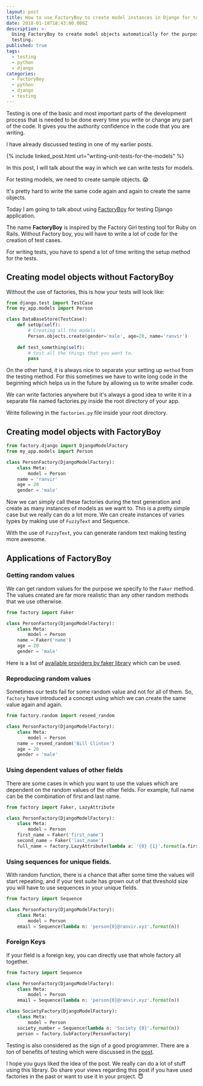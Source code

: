 ```yaml
---
layout: post
title: How to use FactoryBoy to create model instances in Django for testing
date: 2018-01-18T18:43:00.000Z
description: >-
  Using FactoryBoy to create model objects automatically for the purpose of
  testing.
published: true
tags:
  - testing
  - python
  - django
categories:
  - FactoryBoy
  - python
  - django
  - testing
---
```

Testing is one of the basic and most important parts of the development process that is needed to be done every time you write or change any part of the code. It gives you the authority confidence in the code that you are writing. 

I have already discussed testing in one of my earlier posts.

{% include linked_post.html url="writing-unit-tests-for-the-models" %}

In this post, I will talk about the way in which we can write tests for models.

For testing models, we need to create sample objects. 😱

It's pretty hard to write the same code again and again to create the same objects.

Today I am going to talk about using [FactoryBoy](https://github.com/FactoryBoy/factory_boy) for testing Django application.

The name **FactoryBoy** is inspired by the Factory Girl testing tool for Ruby on Rails. Without Factory boy, you will have to write a lot of code for the creation of test cases.

For writing tests, you have to spend a lot of time writing the setup method for the tests.

## Creating model objects without FactoryBoy

Without the use of factories, this is how your tests will look like:

```python
from django.test import TestCase
from my_app.models import Person

class DataBaseStore(TestCase):
    def setUp(self):
        # Creating all the models   
        Person.objects.create(gender='male', age=20, name='ranvir')  
    
    def test_something(self):
        # test all the things that you want to.
        pass
```
 

On the other hand, it is always nice to separate your setting up `method` from the testing method. For this sometimes we have to write long code in the beginning which helps us in the future by allowing us to write smaller code. 

We can write factories anywhere but it's always a good idea to write it in a separate file named factories.py inside the root directory of your app.

Write following in the `factories.py` file inside your root directory.

## Creating model objects with FactoryBoy
 
```python
from factory.django import DjangoModelFactory  
from my_app.models import Person  

class PersonFactory(DjangoModelFactory):  
    class Meta:  
        model = Person  
    name = 'ranvir'  
    age = 20  
    gender = 'male'  
```

Now we can simply call these factories during the test generation and create as many instances of models as we want to. This is a pretty simple case but we really can do a lot more. We can create instances of varies types by making use of `FuzzyText` and Sequence.

With the use of `FuzzyText`, you can generate random text making testing more awesome.

## Applications of FactoryBoy

### Getting random values

We can get random values for the purpose we specify to the `Faker` method. The values created are far more realistic than any other random methods that we use otherwise.

```python
from factory import Faker

class PersonFactory(DjangoModelFactory):  
    class Meta:  
        model = Person
    name = Faker('name')
    age = 20
    gender = 'male'
```

Here is a list of [available providers by faker library](https://faker.readthedocs.io/en/stable/providers.html) which can be used.

### Reproducing random values

Sometimes our tests fail for some random value and not for all of them. So, `factory` have introduced a concept using which we can create the same value again and again.

```python
from factory.random import reseed_random

class PersonFactory(DjangoModelFactory):  
    class Meta:  
        model = Person
    name = reseed_random('Bill Clinton')
    age = 20
    gender = 'male'
```

### Using dependent values of other fields

There are some cases in which you want to use the values which are dependent on the random values of the other fields. For example, full name can be the combination of first and last name.

```python
from factory import Faker, LazyAttribute

class PersonFactory(DjangoModelFactory):  
    class Meta:  
        model = Person
    first_name = Faker('first_name')
    second_name = Faker('last_name')
    full_name = factory.LazyAttribute(lambda a: '{0} {1}'.format(a.first_name, a.last_name))
```

### Using sequences for unique fields.

With random function, there is a chance that after some time the values will start repeating, and if your test suite has grown out of that threshold size you will have to use sequences in your unique fields.

```python
from factory import Sequence

class PersonFactory(DjangoModelFactory):  
    class Meta:  
        model = Person
    email = Sequence(lambda n: 'person{0}@ranvir.xyz'.format(n))
```

### Foreign Keys

If your field is a foreign key, you can directly use that whole factory all together.

```python
from factory import Sequence

class PersonFactory(DjangoModelFactory):  
    class Meta:  
        model = Person
    email = Sequence(lambda n: 'person{0}@ranvir.xyz'.format(n))

class SocietyFactory(DjangoModelFactory):  
    class Meta:  
        model = Person
    society_number = Sequence(lambda n: 'Society {0}'.format(n))
    person = factory.SubFactory(PersonFactory)
```

Testing is also considered as the sign of a good programmer. There are a ton of benefits of testing which were discussed in the [post](https://ranvir.xyz/blog/writing-unit-tests-for-the-models/).

I hope you guys liked the idea of the post. We really can do a lot of stuff using this library. Do share your views regarding this post if you have used factories in the past or want to use it in your project. 😇
